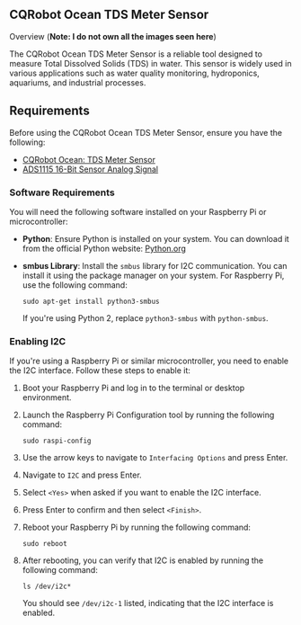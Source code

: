 ## CQRobot Ocean TDS Meter Sensor ##
Overview (**Note: I do not own all the images seen here**)

The CQRobot Ocean TDS Meter Sensor is a reliable tool designed to measure Total Dissolved Solids (TDS) in water. This sensor is widely used in various applications such as water quality monitoring, hydroponics, aquariums, and industrial processes.

## Requirements

Before using the CQRobot Ocean TDS Meter Sensor, ensure you have the following:
* [CQRobot Ocean: TDS Meter Sensor](https://www.amazon.com/CQRobot-Ocean-Compatible-Scientific-Laboratory/dp/B08KXRHK7H/)
* [ADS1115 16-Bit Sensor Analog Signal](https://www.amazon.com/CQRobot-Ocean-Acquisition-Conversion-Motherboards/dp/B08KFZ3PVT/)

### Software Requirements

You will need the following software installed on your Raspberry Pi or microcontroller:

- **Python**: Ensure Python is installed on your system. You can download it from the official Python website: [Python.org](https://www.python.org/downloads/)
- **smbus Library**: Install the `smbus` library for I2C communication. You can install it using the package manager on your system. For Raspberry Pi, use the following command:

    ```
    sudo apt-get install python3-smbus
    ```

    If you're using Python 2, replace `python3-smbus` with `python-smbus`.

### Enabling I2C

If you're using a Raspberry Pi or similar microcontroller, you need to enable the I2C interface. Follow these steps to enable it:

1. Boot your Raspberry Pi and log in to the terminal or desktop environment.

2. Launch the Raspberry Pi Configuration tool by running the following command:

    ```
    sudo raspi-config
    ```

3. Use the arrow keys to navigate to `Interfacing Options` and press Enter.

4. Navigate to `I2C` and press Enter.

5. Select `<Yes>` when asked if you want to enable the I2C interface.

6. Press Enter to confirm and then select `<Finish>`.

7. Reboot your Raspberry Pi by running the following command:

    ```
    sudo reboot
    ```

8. After rebooting, you can verify that I2C is enabled by running the following command:

    ```
    ls /dev/i2c*
    ```

    You should see `/dev/i2c-1` listed, indicating that the I2C interface is enabled.



